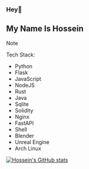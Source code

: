 ### Hey👋 
## My Name Is Hossein

> [!NOTE]
> Tech Stack:
> - Python
> - Flask
> - JavaScript
> - NodeJS
> - Rust
> - Java
> - Sqlite
> - Solidity
> - Nginx
> - FastAPI
> - Shell
> - Blender
> - Unreal Engine
> - Arch Linux


[![Hossein's GitHub stats](https://github-readme-stats.vercel.app/api?username=HosseinToloueiFard&theme=radical)](https://github.com/anuraghazra/github-readme-stats)
